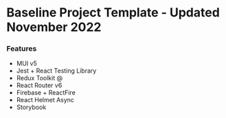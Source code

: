 # Baseline Project Template - Updated November 2022

### Features

- MUI v5
- Jest + React Testing Library
- Redux Toolkit @
- React Router v6
- Firebase + ReactFire
- React Helmet Async
- Storybook
